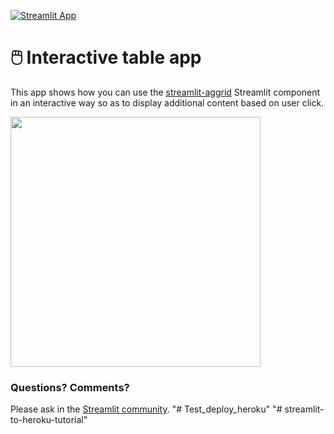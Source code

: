 [![Streamlit App](https://static.streamlit.io/badges/streamlit_badge_black_white.svg)](https://share.streamlit.io/streamlit/example-app-interactive-table/main)

# 🖱️ Interactive table app

This app shows how you can use the [streamlit-aggrid](https://github.com/PablocFonseca/streamlit-aggrid) Streamlit component in an interactive way so as to display additional content based on user click.

<img src ="https://user-images.githubusercontent.com/7164864/152407708-1f3394bd-a683-4520-8677-c94e3872bb22.png" width="400px"></img>

### Questions? Comments?

Please ask in the [Streamlit community](https://discuss.streamlit.io).
"# Test_deploy_heroku" 
"# streamlit-to-heroku-tutorial" 
